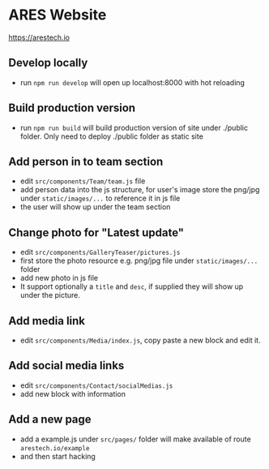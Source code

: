 # ARES Website
https://arestech.io

## Develop locally

* run `npm run develop` will open up localhost:8000 with hot reloading

## Build production version

* run `npm run build` will build production version of site under ./public folder. Only need to deploy ./public folder as static site

## Add person in to team section

* edit `src/components/Team/team.js` file
* add person data into the js structure, for user's image store the png/jpg under `static/images/...` to reference it in js file
* the user will show up under the team section

## Change photo for "Latest update"

* edit `src/components/GalleryTeaser/pictures.js`
* first store the photo resource e.g. png/jpg file under `static/images/...` folder
* add new photo in js file
* It support optionally a `title` and `desc`, if supplied they will show up under the picture.

## Add media link
* edit `src/components/Media/index.js`, copy paste a new block and edit it.

## Add social media links
* edit `src/components/Contact/socialMedias.js`
* add new block with information

## Add a new page

* add a example.js under `src/pages/` folder will make available of route
`arestech.io/example`
* and then start hacking
